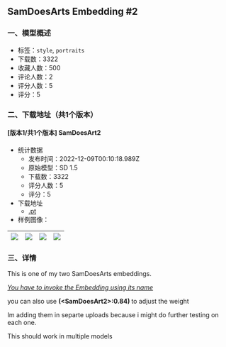 ## SamDoesArts Embedding #2
### 一、模型概述

- 标签：`style`, `portraits`
- 下载数：3322
- 收藏人数：500
- 评论人数：2
- 评分人数：5
- 评分：5

### 二、下载地址（共1个版本）

#### [版本1/共1个版本] SamDoesArt2

- 统计数据
  - 发布时间：2022-12-09T00:10:18.989Z
  - 原始模型：SD 1.5
  - 下载数：3322
  - 评分人数：5
  - 评分：5
- 下载地址
  - [<SamDoesArt2>.pt](https://civitai.com/api/download/models/1323)
- 样例图像：

| <img src="https://image.civitai.com/xG1nkqKTMzGDvpLrqFT7WA/d414a95d-0010-4f57-8710-ea5e36a55d00/width=450/10929.jpeg" /> | <img src="https://image.civitai.com/xG1nkqKTMzGDvpLrqFT7WA/e5e7e362-495f-412c-a609-25d42a4ac100/width=450/10936.jpeg" /> | <img src="https://image.civitai.com/xG1nkqKTMzGDvpLrqFT7WA/f8687449-bd61-4a25-0c6e-60e930285a00/width=450/10935.jpeg" /> | <img src="https://image.civitai.com/xG1nkqKTMzGDvpLrqFT7WA/5bd66dc1-aefb-4363-421f-08c9bfe40a00/width=450/10934.jpeg" /> |
| ---- | ---- | ---- | ---- |


### 三、详情
<p>This is one of my two SamDoesArts embeddings.</p><p><em><u>You have to invoke the Embedding using its name</u></em></p><p>you can also use <strong>(&lt;SamDoesArt2&gt;:0.84) </strong>to adjust the weight</p><p>Im adding them in separte uploads because i might do further testing on each one.</p><p>This should work in multiple models</p>